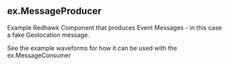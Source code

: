 ## ex.MessageProducer ##

Example Redhawk Component that produces Event Messages - in this case a fake Geolocation message.

See the example waveforms for how it can be used with the ex.MessageConsumer
